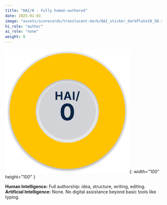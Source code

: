 ```yaml
---
title: "HAI/0 - Fully human-authored"
date: 2025-01-01
image: "assets/scorecards/translucent-dark/HAI_sticker_darkPlate10_S0.svg"
hi_role: "author"
ai_role: "none"
weight: 0
---
```


![HAI Score 0](/assets/scorecards/translucent-dark/HAI_sticker_darkPlate10_S0.svg){: width="100" height="100" }

**Human Intelligence:** Full authorship: idea, structure, writing, editing.\
**Artificial Intelligence:** None. No digital assistance beyond basic tools like typing.
